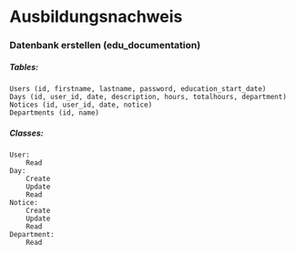 # Ausbildungsnachweis

### Datenbank erstellen (edu_documentation)

##### Tables:

```
Users (id, firstname, lastname, password, education_start_date)
Days (id, user_id, date, description, hours, totalhours, department)
Notices (id, user_id, date, notice)
Departments (id, name)
```

##### Classes:

```
User:
    Read
Day:
    Create
    Update
    Read
Notice:
    Create
    Update
    Read
Department:
    Read
```